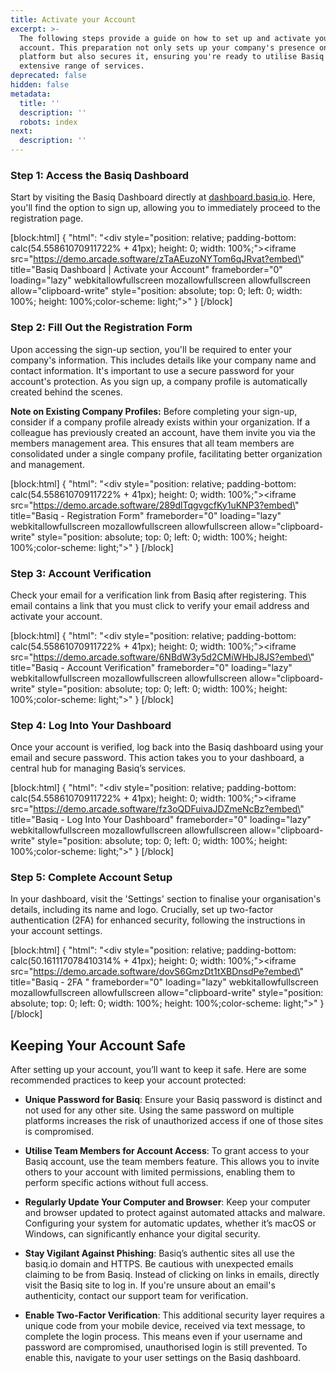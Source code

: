```yaml
---
title: Activate your Account
excerpt: >-
  The following steps provide a guide on how to set up and activate your Basiq
  account. This preparation not only sets up your company's presence on the
  platform but also secures it, ensuring you're ready to utilise Basiq's
  extensive range of services.
deprecated: false
hidden: false
metadata:
  title: ''
  description: ''
  robots: index
next:
  description: ''
---
```

### Step 1: Access the Basiq Dashboard

Start by visiting the Basiq Dashboard directly at [dashboard.basiq.io](https://dashboard.basiq.io). Here, you'll find the option to sign up, allowing you to immediately proceed to the registration page.

[block:html]
{
  "html": "<div style=\"position: relative; padding-bottom: calc(54.55861070911722% + 41px); height: 0; width: 100%;\"><iframe src=\"https://demo.arcade.software/zTaAEuzoNYTom6qJRvat?embed\" title=\"Basiq Dashboard | Activate your Account\" frameborder=\"0\" loading=\"lazy\" webkitallowfullscreen mozallowfullscreen allowfullscreen allow=\"clipboard-write\" style=\"position: absolute; top: 0; left: 0; width: 100%; height: 100%;color-scheme: light;\"></iframe></div>"
}
[/block]


### Step 2: Fill Out the Registration Form

Upon accessing the sign-up section, you'll be required to enter your company's information. This includes details like your company name and contact information. It's important to use a secure password for your account's protection. As you sign up, a company profile is automatically created behind the scenes.

**Note on Existing Company Profiles:** Before completing your sign-up, consider if a company profile already exists within your organization. If a colleague has previously created an account, have them invite you via the members management area. This ensures that all team members are consolidated under a single company profile, facilitating better organization and management.

[block:html]
{
  "html": "<div style=\"position: relative; padding-bottom: calc(54.55861070911722% + 41px); height: 0; width: 100%;\"><iframe src=\"https://demo.arcade.software/289dlTqgvgcfKy1uKNP3?embed\" title=\"Basiq - Registration Form\" frameborder=\"0\" loading=\"lazy\" webkitallowfullscreen mozallowfullscreen allowfullscreen allow=\"clipboard-write\" style=\"position: absolute; top: 0; left: 0; width: 100%; height: 100%;color-scheme: light;\"></iframe></div>"
}
[/block]


### Step 3: Account Verification

Check your email for a verification link from Basiq after registering. This email contains a link that you must click to verify your email address and activate your account.

[block:html]
{
  "html": "<div style=\"position: relative; padding-bottom: calc(54.55861070911722% + 41px); height: 0; width: 100%;\"><iframe src=\"https://demo.arcade.software/6NBdW3y5d2CMiWHbJ8JS?embed\" title=\"Basiq - Account Verification\" frameborder=\"0\" loading=\"lazy\" webkitallowfullscreen mozallowfullscreen allowfullscreen allow=\"clipboard-write\" style=\"position: absolute; top: 0; left: 0; width: 100%; height: 100%;color-scheme: light;\"></iframe></div>"
}
[/block]


### Step 4: Log Into Your Dashboard

Once your account is verified, log back into the Basiq dashboard using your email and secure password. This action takes you to your dashboard, a central hub for managing Basiq’s services.

[block:html]
{
  "html": "<div style=\"position: relative; padding-bottom: calc(54.55861070911722% + 41px); height: 0; width: 100%;\"><iframe src=\"https://demo.arcade.software/fz3oQDFuivaJDZmeNcBz?embed\" title=\"Basiq - Log Into Your Dashboard\" frameborder=\"0\" loading=\"lazy\" webkitallowfullscreen mozallowfullscreen allowfullscreen allow=\"clipboard-write\" style=\"position: absolute; top: 0; left: 0; width: 100%; height: 100%;color-scheme: light;\"></iframe></div>"
}
[/block]


### Step 5: Complete Account Setup

In your dashboard, visit the 'Settings' section to finalise your organisation's details, including its name and logo. Crucially, set up two-factor authentication (2FA) for enhanced security, following the instructions in your account settings. 

[block:html]
{
  "html": "<div style=\"position: relative; padding-bottom: calc(50.161117078410314% + 41px); height: 0; width: 100%;\"><iframe src=\"https://demo.arcade.software/dovS6GmzDt1tXBDnsdPe?embed\" title=\"Basiq - 2FA \" frameborder=\"0\" loading=\"lazy\" webkitallowfullscreen mozallowfullscreen allowfullscreen allow=\"clipboard-write\" style=\"position: absolute; top: 0; left: 0; width: 100%; height: 100%;color-scheme: light;\"></iframe></div>"
}
[/block]


## Keeping Your Account Safe

After setting up your account, you’ll want to keep it safe. Here are some recommended practices to keep your account protected:

- **Unique Password for Basiq**: Ensure your Basiq password is distinct and not used for any other site. Using the same password on multiple platforms increases the risk of unauthorized access if one of those sites is compromised.

- **Utilise Team Members for Account Access**: To grant access to your Basiq account, use the team members feature. This allows you to invite others to your account with limited permissions, enabling them to perform specific actions without full access.

- **Regularly Update Your Computer and Browser**: Keep your computer and browser updated to protect against automated attacks and malware. Configuring your system for automatic updates, whether it’s macOS or Windows, can significantly enhance your digital security.

- **Stay Vigilant Against Phishing**: Basiq’s authentic sites all use the basiq.io domain and HTTPS. Be cautious with unexpected emails claiming to be from Basiq. Instead of clicking on links in emails, directly visit the Basiq site to log in. If you're unsure about an email's authenticity, contact our support team for verification.

- **Enable Two-Factor Verification**: This additional security layer requires a unique code from your mobile device, received via text message, to complete the login process. This means even if your username and password are compromised, unauthorised login is still prevented. To enable this, navigate to your user settings on the Basiq dashboard.